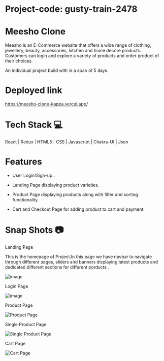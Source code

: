 # Project-code: gusty-train-2478

# Meesho Clone
Meesho is an E-Commerce website that offers a wide range of clothing, jewellery, beauty, accessories, kitchen and home decore products. Customers can login and explore a variety of products and order product of their choices.

An individual project build with in a span of 5 days

# Deployed link

https://meesho-clone-kappa.vercel.app/

# Tech Stack 💻

React | Redux  | HTML5 | CSS | Javascript | Chakra-UI | Json

# Features

- User Login/Sign-up .

- Landing Page displaying product varieties.

- Product Page displaying products along with filter and sorting functionality.

- Cart and Checkout Page for adding product to cart and payment.


# Snap Shots 📷

Landing Page

This is the homepage of Project.In this page we have navbar to navigate through different pages, sliders and banners displaying latest products and dedicated different sections for different porducts .

![image](https://github.com/Pranavi-Kayapati/meesho-clone/assets/119408915/9ac93db0-22eb-469b-93a2-8f515b21711f)


Login Page

![image](https://github.com/Pranavi-Kayapati/meesho-clone/assets/119408915/a1d20f72-09e4-41ce-8fc6-b37b0a15b8b6)

Product Page

![Product Page](![image](https://github.com/Pranavi-Kayapati/meesho-clone/assets/119408915/50ee5a9a-a6f0-4bdb-85ff-db13b1768c47)
)

Single Product Page

![Single Product Page](![image](https://github.com/Pranavi-Kayapati/meesho-clone/assets/119408915/9925a3cb-e995-484b-81f1-c23e3e87bcc4)
)

Cart Page

![Cart Page](![image](https://github.com/Pranavi-Kayapati/meesho-clone/assets/119408915/03a38459-5179-4c30-967a-defcb7e27f4d)
)









